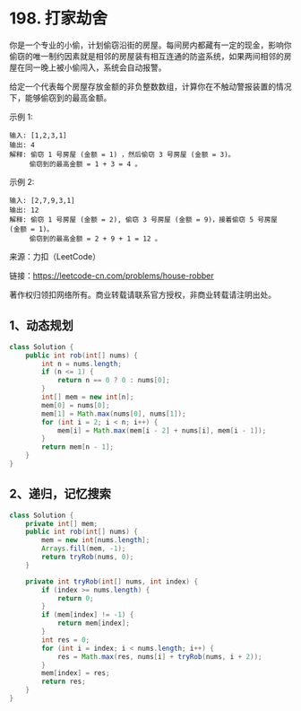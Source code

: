 # 198. 打家劫舍
你是一个专业的小偷，计划偷窃沿街的房屋。每间房内都藏有一定的现金，影响你偷窃的唯一制约因素就是相邻的房屋装有相互连通的防盗系统，如果两间相邻的房屋在同一晚上被小偷闯入，系统会自动报警。

给定一个代表每个房屋存放金额的非负整数数组，计算你在不触动警报装置的情况下，能够偷窃到的最高金额。

示例 1:

```
输入: [1,2,3,1]
输出: 4
解释: 偷窃 1 号房屋 (金额 = 1) ，然后偷窃 3 号房屋 (金额 = 3)。
     偷窃到的最高金额 = 1 + 3 = 4 。
```
示例 2:

```
输入: [2,7,9,3,1]
输出: 12
解释: 偷窃 1 号房屋 (金额 = 2), 偷窃 3 号房屋 (金额 = 9)，接着偷窃 5 号房屋 (金额 = 1)。
     偷窃到的最高金额 = 2 + 9 + 1 = 12 。
```
来源：力扣（LeetCode）

链接：https://leetcode-cn.com/problems/house-robber

著作权归领扣网络所有。商业转载请联系官方授权，非商业转载请注明出处。


## 1、动态规划
```java
class Solution {
    public int rob(int[] nums) {
        int n = nums.length;
        if (n <= 1) {
            return n == 0 ? 0 : nums[0];
        }
        int[] mem = new int[n];
        mem[0] = nums[0];
        mem[1] = Math.max(nums[0], nums[1]);
        for (int i = 2; i < n; i++) {
            mem[i] = Math.max(mem[i - 2] + nums[i], mem[i - 1]);
        }
        return mem[n - 1];
    }
}
```

## 2、递归，记忆搜索
```java
class Solution {
    private int[] mem;
    public int rob(int[] nums) {
        mem = new int[nums.length];
        Arrays.fill(mem, -1);
        return tryRob(nums, 0);
    }

    private int tryRob(int[] nums, int index) {
        if (index >= nums.length) {
            return 0;
        }
        if (mem[index] != -1) {
            return mem[index];
        }
        int res = 0;
        for (int i = index; i < nums.length; i++) {
            res = Math.max(res, nums[i] + tryRob(nums, i + 2));
        }
        mem[index] = res;
        return res;
    }
}
```